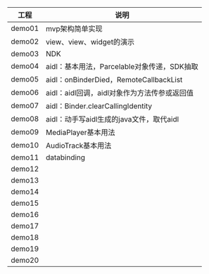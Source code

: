| 工程   | 说明                                         |
| ------ | -------------------------------------------- |
| demo01 | mvp架构简单实现                              |
| demo02 | view、view、widget的演示                     |
| demo03 | NDK                                          |
| demo04 | aidl：基本用法，Parcelable对象传递，SDK抽取  |
| demo05 | aidl：onBinderDied，RemoteCallbackList       |
| demo06 | aidl：aidl回调，aidl对象作为方法传参或返回值 |
| demo07 | aidl：Binder.clearCallingIdentity            |
| demo08 | aidl：动手写aidl生成的java文件，取代aidl     |
| demo09 | MediaPlayer基本用法                          |
| demo10 | AudioTrack基本用法                           |
| demo11 | databinding                                  |
| demo12 |                                              |
| demo13 |                                              |
| demo14 |                                              |
| demo15 |                                              |
| demo16 |                                              |
| demo17 |                                              |
| demo18 |                                              |
| demo19 |                                              |
| demo20 |                                              |

